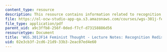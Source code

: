 ```yaml
---
content_type: resource
description: This resource contains information related to recognition redistribution.
file: https://ol-ocw-studio-app-qa.s3.amazonaws.com/courses/wgs-301j-feminist-thought-fall-2014/02e3cb3f2cd621d933b32eac07ed4e60_MITWGS_301JF14_Sess21.pdf
file_type: application/pdf
parent_uid: a9c3ffb8-256f-0ded-f7cf-d73158886d56
resourcetype: Document
title: 'WGS.301JF14 Feminist Thought - Lecture Notes: Recognition Redistribution'
uid: 02e3cb3f-2cd6-21d9-33b3-2eac07ed4e60
---
```

